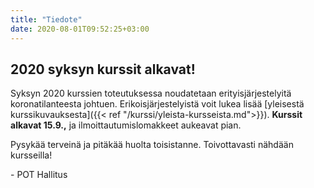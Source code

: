 ```yaml
---
title: "Tiedote"
date: 2020-08-01T09:52:25+03:00
---
```


## 2020 syksyn kurssit alkavat!

Syksyn 2020 kurssien toteutuksessa noudatetaan erityisjärjestelyitä koronatilanteesta johtuen. Erikoisjärjestelyistä voit lukea lisää [yleisestä kurssikuvauksesta]({{< ref "/kurssi/yleista-kursseista.md">}}). **Kurssit alkavat 15.9.,** ja ilmoittautumislomakkeet aukeavat pian.

Pysykää terveinä ja pitäkää huolta toisistanne. Toivottavasti nähdään kursseilla!

\-  POT Hallitus
